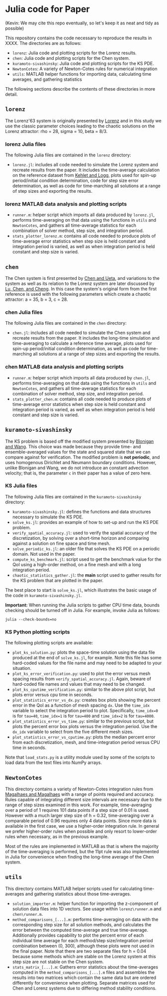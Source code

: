 # Julia code for Paper

(Kevin: We may cite this repo eventually, so let's keep it as neat and tidy as possible)

This repository contains the code necessary to reproduce the results in XXXX.  The directories are as follows:
 
  * `lorenz`: Julia code and plotting scripts for the Lorenz results.
  * `chen`: Julia code and plotting scripts for the Chen system.
  * `kuramoto-sivashinsky`: Julia code and plotting scripts for the KS PDE.
  * `NewtonCotes`: A variety of Newton-Cotes rules for numerical integration
  * `utils`: MATLAB helper functions for importing data, calculating time averages, and gathering statistics

The following sections describe the contents of these directories in more detail.

## `lorenz`

The Lorenz'63 system is originally presented by [Lorenz](https://doi.org/10.1175/1520-0469(1963)020<0130:DNF>2.0.CO;2) and in this study we use the classic parameter choices leading to the chaotic solutions on the Lorenz attractor: rho = 28, sigma = 10, beta = 8/3. 

### lorenz Julia files

The following Julia files are contained in the `lorenz` directory:

  * `lorenz.jl`: includes all code needed to simulate the Lorenz system and recreate results from the paper. It includes the time-average calculation on the reference dataset from [Kehlet and Logg](arXiv:1306.2782), plots used for spin-up period/initial condition determination, code for step size error determination, as well as code for time-marching all solutions at a range of step sizes and exporting the results.

### lorenz MATLAB data analysis and plotting scripts

  * `runner.m`: helper script which imports all data produced by `lorenz.jl`, performs time-averaging on that data using the functions in `utils` and `NewtonCotes`, and gathers all time-average statistics for each combination of solver method, step size, and integration period.
  * `stats_plotter_lorenz.m`: contains all code needed to produce plots of time-average error statistics when step size is held constant and integration period is varied, as well as when integration period is held constant and step size is varied.

## `chen`

The Chen system is first presented by [Chen and Ueta](https://doi.org/10.1142/S0218127499001024), and variations to the system as well as its relation to the Lorenz system are later discussed by [Lu, Chen, and Cheng](https://doi.org/10.1142/S021812740401014X). In this case the system's original form from the first reference is used with the following parameters which create a chaotic attractor: a = 35, b = 3, c = 28.

### chen Julia files

The following Julia files are contained in the `chen` directory:

  * `chen.jl`: includes all code needed to simulate the Chen system and recreate results from the paper. It includes the long-time simulation and time-averaging to calculate a reference time average, plots used for spin-up period/initial condition determination, as well as code for time-marching all solutions at a range of step sizes and exporting the results.

### chen MATLAB data analysis and plotting scripts

  * `runner.m`: helper script which imports all data produced by `chen.jl`, performs time-averaging on that data using the functions in `utils` and `NewtonCotes`, and gathers all time-average statistics for each combination of solver method, step size, and integration period.
  * `stats_plotter_chen.m`: contains all code needed to produce plots of time-average error statistics when step size is held constant and integration period is varied, as well as when integration period is held constant and step size is varied.

## `kuramoto-sivashinsky`

The KS problem is based off the modified system presented by [Blonigan and Wang](https://doi.org/10.1016/j.chaos.2014.03.005).  This choice was made because they provide time- and ensemble-averaged values for the state and squared state that we can compare against for verification.  The modified problem is **not periodic**, and uses homogenous Dirichlet and Neumann boundary conditions.  However, unlike Blonigan and Wang, we do not introduce an constant advection velocity; that is, the parameter `c` in their paper has a value of zero here.

### KS Julia files

The following Julia files are contained in the `kuramoto-sivashinsky` directory:

  * `kuramoto-sivashinsky.jl`: defines the functions and data structures necessary to simulate the KS PDE.
  * `solve_ks.jl`: provides an example of how to set-up and run the KS PDE problem.
  * `verify_spatial_accuracy.jl`: used to verify the spatial accuracy of the discretization, by solving over a short-time horizon and comparing against a solution on fine space and time mesh.
  * `solve_periodic_ks.jl`: an older file that solves the KS PDE on a periodic domain.  Not used in the paper.
  * `compute_ks_benchmark.jl`: script used to get the benchmark value for the QoI using a high-order method, on a fine mesh and with a long integration period.
  * `chaotic_statistics_gather.jl`: the **main** script used to gather results for the KS problem that are plotted in the paper.

The best place to start is `solve_ks.jl`, which illustrates the basic usage of the code in `kuramoto-sivashinsky.jl`.

**Important:** When running the Julia scripts to gather CPU time data, bounds checking should be turned off in Julia.  For example, invoke Julia as follows:

```
julia --check-bounds=no
```

### KS Python plotting scripts

The following plotting scripts are available:

  * `plot_ks_solution.py`: plots the space-time solution using the data file produced at the end of `solve_ks.jl`, for example.  Note this file has some hard-coded values for the file name and may need to be adapted to your situation.
  * `plot_ks_error_verification.py`: used to plot the error versus mesh spacing results from `verify_spatial_accuracy.jl`.  Again, beware of hard-coded file names and values that may need to be changed.
  * `plot_ks_cputime_verification.py`: similar to the above plot script, but plots error versus cpu time in seconds.
  * `plot_statistics_error_vs_dx.py`: creates box plots showing the percent error in the QoI as a function of mesh spacing `dx`.  Use the `time_idx` variable to select the integration period to plot.  Specifically, `time_idx=0` is for `tau=40`, `time_idx=1` is for `tau=400` and `time_idx=2` is for `tau=4000`.
  * `plot_statistics_error_vs_time.py`: similar to the previous script, but plots the percent error box plots versus the integration period.  Use the `dx_idx` variable to select from the five different mesh sizes.
  * `plot_statistics_error_vs_cputime.py`: plots the median percent error from each discretization, mesh, and time-integration period versus CPU time in seconds.

Note that `load_stats.py` is a utility module used by some of the scripts to load data from the text files into NumPy arrays.

## `NewtonCotes`

This directory contains a variety of Newton-Cotes integration rules from [Magalhaes and Magalhaes](https://doi.org/10.3844/jmssp.2010.193.204) with a range of points required and accuracy. Rules capable of integrating different size intervals are necessary due to the range of step sizes examined in this work. For example, time-averaging over a period of 1 requires 101 data points if a step size of 0.01 is used. However with a much larger step size of h = 0.32, time-averaging over a comparable period of 0.96 requires only 4 data points. Since more data is available in the first case, we use a higher-order integration rule. In general we prefer higher-order rules when possible and only resort to lower-order rules when necessary, as in the previous example.

Most of the rules are implemented in MATLAB as that is where the majority of the time-averaging is performed, but the 11pt rule was also implemented in Julia for convenience when finding the long-time average of the Chen system.

## `utils`

This directory contains MATLAB helper scripts used for calculating time-averages and gathering statistics about those time-averages. 

  * `solution_importer.m`: helper function for importing the z-component of solution data files into 1D vectors. See usage within `lorenz\runner.m` and `chen\runner.m`.
  * `method_comparisons_[...].m`: performs time-averaging on data with the corresponding step size for all solution methods, and calculates the error between the computed time-average and true time-average. Additionally provides capability to plot the percent error of each individual time average for each method/step size/integration period combination between (0, 300), although these plots were not used in the final paper. Note that there are two separate files for h = 0.04 because some methods which are stable on the Lorenz system at this step size are not stable on the Chen system.
  *  `stats_matrix_[...].m`: Gathers error statistics about the time-averages computed in the `method_comparisons_[...].m` files and assembles the results into two matrices which contain the same data but are ordered differently for convenience when plotting. Separate matrices used for Chen and Lorenz systems due to differing method stability conditions.



